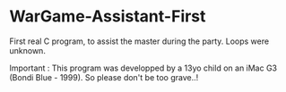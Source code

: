 # WarGame-Assistant-First
First real C program, to assist the master during the party. Loops were unknown.

Important : This program was developped by a 13yo child on an iMac G3 (Bondi Blue - 1999). So please don't be too grave..!
